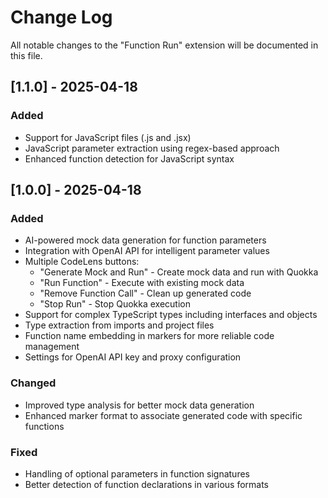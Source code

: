 # Change Log

All notable changes to the "Function Run" extension will be documented in this file.

## \[1.1.0\] - 2025-04-18

### Added

* Support for JavaScript files (.js and .jsx)
* JavaScript parameter extraction using regex-based approach
* Enhanced function detection for JavaScript syntax

## \[1.0.0\] - 2025-04-18

### Added

* AI-powered mock data generation for function parameters
* Integration with OpenAI API for intelligent parameter values
* Multiple CodeLens buttons:
  * "Generate Mock and Run" - Create mock data and run with Quokka
  * "Run Function" - Execute with existing mock data
  * "Remove Function Call" - Clean up generated code
  * "Stop Run" - Stop Quokka execution
* Support for complex TypeScript types including interfaces and objects
* Type extraction from imports and project files
* Function name embedding in markers for more reliable code management
* Settings for OpenAI API key and proxy configuration

### Changed

* Improved type analysis for better mock data generation
* Enhanced marker format to associate generated code with specific functions

### Fixed

* Handling of optional parameters in function signatures
* Better detection of function declarations in various formats


